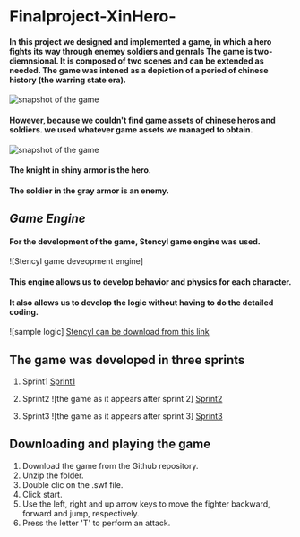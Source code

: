 # Finalproject-XinHero-

#### In this project we designed and implemented a game, in which a hero fights its way through enemey soldiers and genrals The game is two-diemnsional. It is composed of two scenes and can be extended as needed. The game was intened as a depiction of a period of chinese history (the warring state era).
![snapshot of the game]()

#### However, because we couldn't find game assets of chinese  heros and soldiers. we used whatever game assets we managed to obtain.
![snapshot of the game]()

#### The knight in shiny armor is the hero.
#### The soldier in the gray armor is an enemy.

## *Game Engine*
#### For the development of the game, **Stencyl** game engine was used.
![Stencyl game deveopment engine]

#### This engine allows us to develop behavior and physics for each character.
#### It also allows us to develop the logic without having to do the detailed coding.

![sample logic]
[Stencyl can be download from this link](http://www.stencyl.com/)

## The game was developed in three sprints


1. Sprint1
[Sprint1](https://github.com/Anesouadou/Finalproject-XinHero-/tree/Sprint-One)


2. Sprint2
![the game as it appears after sprint 2]
[Sprint2](https://github.com/Anesouadou/Finalproject-XinHero-/tree/Sprint-Two)


3. Sprint3
![the game as it appears after sprint 3]
[Sprint3](https://github.com/Anesouadou/Finalproject-XinHero-/tree/Sprint-Three)


## Downloading and playing the game

1. Download the game from the Github repository.
2. Unzip the folder.
3. Double clic on the .swf file.  
4. Click start.
5. Use the left, right and up arrow keys to move the fighter backward, forward and jump, respectively.
6. Press the letter 'T' to perform an attack.   
